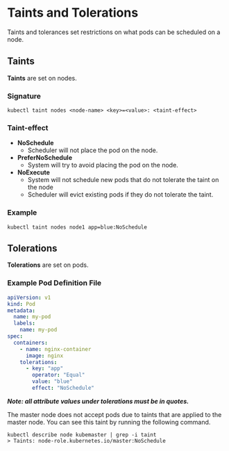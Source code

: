 # Taints and Tolerations

Taints and tolerances set restrictions on what pods can be scheduled on a 
node. 

## Taints

**Taints** are set on nodes.

### Signature
`
kubectl taint nodes <node-name> <key>=<value>: <taint-effect>
`

### Taint-effect

- **NoSchedule** 
  - Scheduler will not place the pod on the node.
- **PreferNoSchedule** 
  - System will try to avoid placing the pod on the node.
- **NoExecute** 
  - System will not schedule new pods that do not tolerate the taint on the node
  - Scheduler will evict existing pods if they do not tolerate the taint.

### Example

`
kubectl taint nodes node1 app=blue:NoSchedule
`

## Tolerations

**Tolerations** are set on pods.

### Example Pod Definition File

~~~yaml
apiVersion: v1
kind: Pod
metadata: 
  name: my-pod
  labels:
    name: my-pod
spec: 
  containers:
    - name: nginx-container
      image: nginx
    tolerations:
      - key: "app"
        operator: "Equal"
        value: "blue"
        effect: "NoSchedule"
~~~

___Note: all attribute values under tolerations must be in quotes.___ 

The master node does not accept pods due to taints that are applied
to the master node. You can see this taint by running the following command.

```
kubectl describe node kubemaster | grep -i taint
> Taints: node-role.kubernetes.io/master:NoSchedule
```